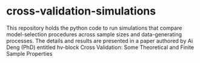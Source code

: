 # cross-validation-simulations
This repository holds the python code to run simulations that compare model-selection procedures across sample sizes and data-generating processes. The details and results are presented in a paper authored by Ai Deng (PhD) entitled hv-block Cross Validation: Some Theoretical and Finite Sample Properties 
